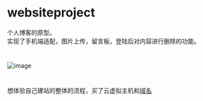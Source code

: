 # websiteproject
个人博客的原型。<br>实现了手机端适配，图片上传，留言板，登陆后对内容进行删除的功能。
#
![image](https://github.com/eret9616/websiteproject/blob/master/show.gif)

#
想体验自己建站的整体的流程，买了云虚拟主机和<a href="http://www.huhao.info">域名</a>
